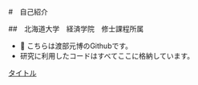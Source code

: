 #　自己紹介

##　北海道大学　経済学院　修士課程所属

- 👋 こちらは渡部元博のGithubです。
- 研究に利用したコードはすべてここに格納しています。

[タイトル](URL)
<!---
motti6/motti6 is a ✨ special ✨ repository because its `README.md` (this file) appears on your GitHub profile.
You can click the Preview link to take a look at your changes.
--->

